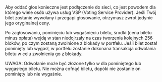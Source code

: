 Aby oddać głos konieczne jest podłączenie do sieci, co jest powodem dla którego wiele osób używa usług VSP (Voting Service Provider). Jeśli Twój bilet zostanie wywołany i przegapi głosowanie, otrzymasz zwrot jedynie jego oryginalnej ceny.

Po zagłosowaniu, pominięciu lub wygaśnięciu biletu, środki (cena biletu minus opłata) wejdą w stan niedojrzały na czas tworzenia kolejnych 256 bloków, po czym zostaną zwolnione z blokady w portfelu. Jeśli bilet został pominięty lub wygasł, w portfelu zostanie dokonana transakcja odwolania biletu w celu zwolnienia go z blokady.

UWAGA: Odwołanie może być złożone tylko w dla pominiętego lub wygasłego biletu. Nie można cofnąć biletu, dopóki nie zostanie on pominięty lub nie wygaśnie.
